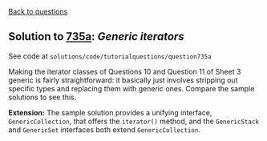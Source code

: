 [Back to questions](../README.md)

## Solution to [735a](../questions/735a): *Generic iterators*

See code at `solutions/code/tutorialquestions/question735a`

Making the iterator classes of Questions 10 and Question 11 of Sheet 3 generic is fairly straightforward:
it basically just involves stripping out specific types and replacing them with generic ones.  Compare the sample solutions to see this.

**Extension:** The sample solution provides a unifying interface, `GenericCollection`, that offers the `iterator()`
method, and the `GenericStack` and `GenericSet` interfaces both extend `GenericCollection`.

